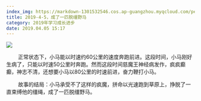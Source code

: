 ```yaml
---
index_img: https://markdown-1301532546.cos.ap-guangzhou.myqcloud.com/peipei_blog/20210921144233.jpeg
title: 2019-4-5，成了一匹脱缰野马
category: 2019年学习成长进步
date: 2019.04.05 15:17
---
```


![](https://markdown-1301532546.cos.ap-guangzhou.myqcloud.com/peipei_blog/20210921144233.jpeg)  



  

        正常状态下，小马能以时速约60公里的速度奔跑前进。这段时间，小马刚好生病了，只能以时速50公里时奔跑。然而这段时间慈魔王神经病发作，疯疯癫癫，神志不清，还想要小马以80公里的时速前进，奋力鞭打小马。  

        故事的结局：小马承受不了这样的疯魔，拼命以光速跑到草原上，挣脱了一直束缚他的缰绳，成了一匹脱缰野马。